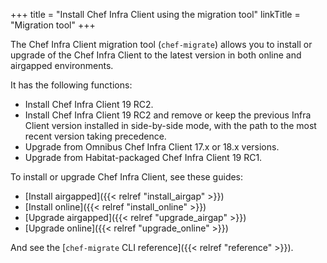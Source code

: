 +++
title = "Install Chef Infra Client using the migration tool"
linkTitle = "Migration tool"
+++

The Chef Infra Client migration tool (`chef-migrate`) allows you to install or upgrade of the Chef Infra Client to the latest version in both online and airgapped environments.

It has the following functions:

- Install Chef Infra Client 19 RC2.
- Install Chef Infra Client 19 RC2 and remove or keep the previous Infra Client version installed in side-by-side mode, with the path to the most recent version taking precedence.
- Upgrade from Omnibus Chef Infra Client 17.x or 18.x versions.
- Upgrade from Habitat-packaged Chef Infra Client 19 RC1.

To install or upgrade Chef Infra Client, see these guides:

- [Install airgapped]({{< relref "install_airgap" >}})
- [Install online]({{< relref "install_online" >}})
- [Upgrade airgapped]({{< relref "upgrade_airgap" >}})
- [Upgrade online]({{< relref "upgrade_online" >}})

And see the [`chef-migrate` CLI reference]({{< relref "reference" >}}).
